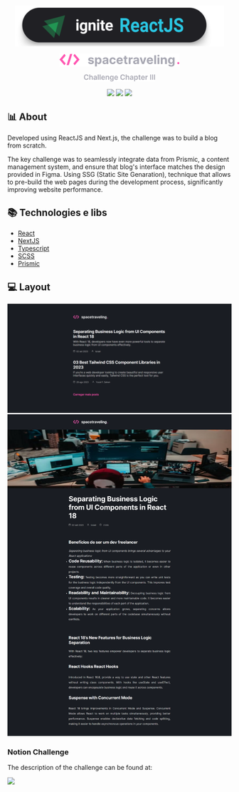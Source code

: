 
<p align="center">
  <img src="https://github.com/KRochaS/ignews/blob/master/.github/ignite-reactjs.svg" width="470" > 
</p>
<p align="center">
  <img src="https://github.com/KRochaS/ignite-challenge-chapter-iii/blob/master/.github/logo.svg" width="270" > 
</p>
<p align="center">
  <img src="https://github.com/KRochaS/ignite-challenge-chapter-iii/blob/master/.github/Challenge%20Chapter%20III.svg" width="160" > 
</p>

<p align="center">	
   <img src="https://img.shields.io/badge/-ReactJS-202024?style=flat&logoColor=white" />
  
   <img src="https://img.shields.io/badge/-NextJS-202024?style=flat&logoColor=white" />
   
   <img src="https://img.shields.io/badge/-Prismic-202024?style=flat&logoColor=white" />
</p>

## :bar_chart: About
Developed using ReactJS and Next.js, the challenge was to build a blog from scratch.

The key challenge was to seamlessly integrate data from Prismic, a content management system, and ensure that blog's interface matches the design provided in Figma. Using SSG (Static Site Genaration),
technique that allows to pre-build the web pages during the development process, significantly improving website performance.

## :books: Technologies e libs  

- [React](https://pt-br.reactjs.org/)
- [NextJS](https://nextjs.org/)
- [Typescript](https://www.typescriptlang.org/)
- [SCSS](https://sass-lang.com/)
- [Prismic](https://prismic.io/)

## :computer: Layout
 
<p align="center">
  <img src="https://github.com/KRochaS/ignite-challenge-chapter-iii/blob/master/.github/screenshot-01.png" width="986" >
  <img src="https://github.com/KRochaS/ignite-challenge-chapter-iii/blob/master/.github/screenshot-02.png" width="986" >
</p>

### Notion Challenge 

The description of the challenge can be found at:

<a href="https://efficient-sloth-d85.notion.site/Desafio-01-Criando-um-projeto-do-zero-b1a3645d286b4eec93f5f1f5476d0ff7">
  <img src="https://img.shields.io/badge/Notion%20%20-PTBR-%23FF57B2">
</a>

